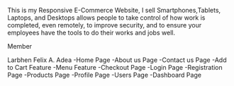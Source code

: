 This is my Responsive E-Commerce Website, I sell Smartphones,Tablets, Laptops, and Desktops allows people to take control of how work is completed, even remotely, to improve security, and to ensure your employees have the tools to do their works and jobs well.

  Member

  Larbhen Felix A. Adea
      -Home Page
      -About us Page
      -Contact us Page
      -Add to Cart Feature
      -Menu Feature
      -Checkout Page
      -Login Page
      -Registration Page
      -Products Page
      -Profile Page
      -Users Page
      -Dashboard Page
